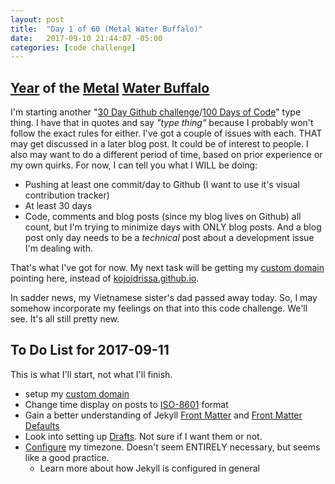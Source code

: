 ```yaml
---
layout: post
title:  "Day 1 of 60 (Metal Water Buffalo)"
date:   2017-09-10 21:44:07 -05:00
categories: [code challenge]
---
```

## [Year](https://en.wikipedia.org/wiki/Chinese_zodiac#Years) of the [Metal](https://en.wikipedia.org/wiki/Metal_(Wu_Xing)) [Water Buffalo](https://en.wikipedia.org/wiki/Water_buffalo_(zodiac))


I'm starting another "[30 Day Github challenge](https://medium.com/@rxsharp/30-day-github-challenge-39d2a2cf68da)/[100 Days of Code](http://100daysofcode.com/)" type thing. I have that in quotes and say *"type thing"* because I probably won't follow the exact rules for either. I've got a couple of issues with each. THAT may get discussed in a later blog post. It could be of interest to people.  I also may want to do a different period of time, based on prior experience or my own quirks. For now, I can tell you what I WILL be doing:

-  Pushing at least one commit/day to Github (I want to use it's visual contribution tracker)
-  At least 30 days
-  Code, comments and blog posts (since my blog lives on Github) all count, but I'm trying to minimize days with ONLY blog posts. And a blog post only day needs to be a *technical* post about a development issue I'm dealing with.

That's what I've got for now. My next task will be getting my [custom domain](http://kojoidrissa.com/) pointing here, instead of [kojoidrissa.github.io](http://kojoidrissa.github.io/).

In sadder news, my Vietnamese sister's dad passed away today. So, I may somehow incorporate my feelings on that into this code challenge. We'll see. It's all still pretty new.

## To Do List for 2017-09-11
This is what I'll start, not what I'll finish.

-  setup my [custom domain](https://help.github.com/articles/quick-start-setting-up-a-custom-domain/)
-  Change time display on posts to [ISO-8601](https://en.wikipedia.org/wiki/ISO_8601#Calendar_dates) format
-  Gain a better understanding of Jekyll [Front Matter](https://jekyllrb.com/docs/frontmatter/) and [Front Matter Defaults](https://jekyllrb.com/docs/configuration/#front-matter-defaults)
-  Look into setting up [Drafts](https://jekyllrb.com/docs/drafts/). Not sure if I want them or not.
-  [Configure](http://jekyllrb.com/docs/configuration/) my timezone. Doesn't seem ENTIRELY necessary, but seems like a good practice.
    -  Learn more about how Jekyll is configured in general
